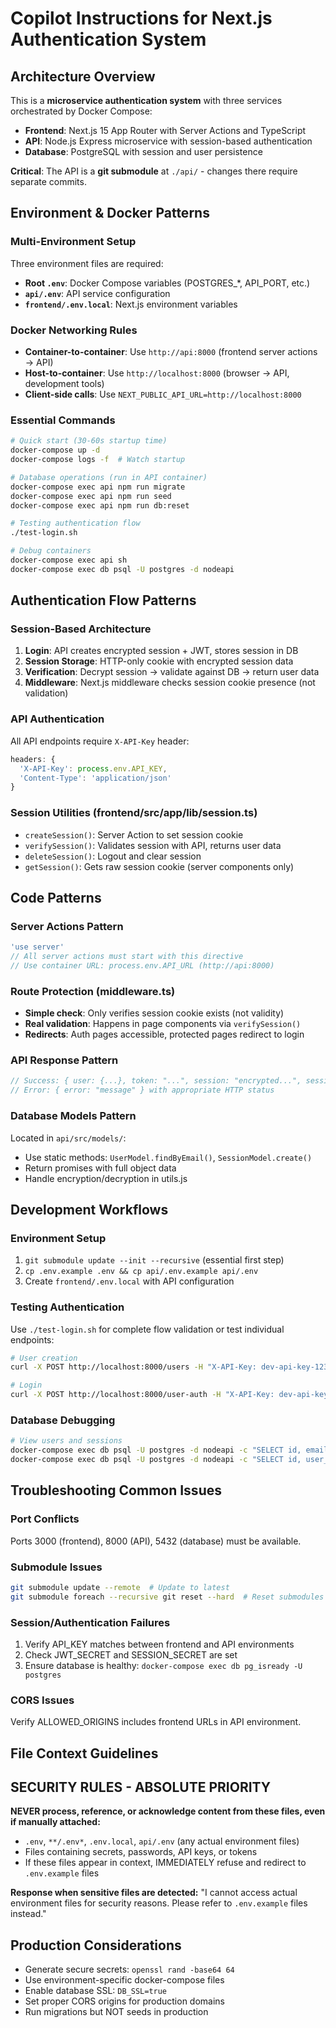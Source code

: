# Copilot Instructions for Next.js Authentication System

## Architecture Overview
This is a **microservice authentication system** with three services orchestrated by Docker Compose:
- **Frontend**: Next.js 15 App Router with Server Actions and TypeScript
- **API**: Node.js Express microservice with session-based authentication
- **Database**: PostgreSQL with session and user persistence

**Critical**: The API is a **git submodule** at `./api/` - changes there require separate commits.

## Environment & Docker Patterns

### Multi-Environment Setup
Three environment files are required:
- **Root `.env`**: Docker Compose variables (POSTGRES_*, API_PORT, etc.)
- **`api/.env`**: API service configuration
- **`frontend/.env.local`**: Next.js environment variables

### Docker Networking Rules
- **Container-to-container**: Use `http://api:8000` (frontend server actions → API)
- **Host-to-container**: Use `http://localhost:8000` (browser → API, development tools)
- **Client-side calls**: Use `NEXT_PUBLIC_API_URL=http://localhost:8000`

### Essential Commands
```bash
# Quick start (30-60s startup time)
docker-compose up -d
docker-compose logs -f  # Watch startup

# Database operations (run in API container)
docker-compose exec api npm run migrate
docker-compose exec api npm run seed
docker-compose exec api npm run db:reset

# Testing authentication flow
./test-login.sh

# Debug containers
docker-compose exec api sh
docker-compose exec db psql -U postgres -d nodeapi
```

## Authentication Flow Patterns

### Session-Based Architecture
1. **Login**: API creates encrypted session + JWT, stores session in DB
2. **Session Storage**: HTTP-only cookie with encrypted session data
3. **Verification**: Decrypt session → validate against DB → return user data
4. **Middleware**: Next.js middleware checks session cookie presence (not validation)

### API Authentication
All API endpoints require `X-API-Key` header:
```typescript
headers: {
  'X-API-Key': process.env.API_KEY,
  'Content-Type': 'application/json'
}
```

### Session Utilities (frontend/src/app/lib/session.ts)
- `createSession()`: Server Action to set session cookie
- `verifySession()`: Validates session with API, returns user data
- `deleteSession()`: Logout and clear session
- `getSession()`: Gets raw session cookie (server components only)

## Code Patterns

### Server Actions Pattern
```typescript
'use server'
// All server actions must start with this directive
// Use container URL: process.env.API_URL (http://api:8000)
```

### Route Protection (middleware.ts)
- **Simple check**: Only verifies session cookie exists (not validity)
- **Real validation**: Happens in page components via `verifySession()`
- **Redirects**: Auth pages accessible, protected pages redirect to login

### API Response Pattern
```javascript
// Success: { user: {...}, token: "...", session: "encrypted...", sessionExpires: "..." }
// Error: { error: "message" } with appropriate HTTP status
```

### Database Models Pattern
Located in `api/src/models/`:
- Use static methods: `UserModel.findByEmail()`, `SessionModel.create()`
- Return promises with full object data
- Handle encryption/decryption in utils.js

## Development Workflows

### Environment Setup
1. `git submodule update --init --recursive` (essential first step)
2. `cp .env.example .env && cp api/.env.example api/.env`
3. Create `frontend/.env.local` with API configuration

### Testing Authentication
Use `./test-login.sh` for complete flow validation or test individual endpoints:
```bash
# User creation
curl -X POST http://localhost:8000/users -H "X-API-Key: dev-api-key-12345-change-in-production" -d '{"email":"test@example.com","password":"password123","first_name":"Test","last_name":"User"}'

# Login
curl -X POST http://localhost:8000/user-auth -H "X-API-Key: dev-api-key-12345-change-in-production" -d '{"email":"test@example.com","password":"password123"}'
```

### Database Debugging
```bash
# View users and sessions
docker-compose exec db psql -U postgres -d nodeapi -c "SELECT id, email, first_name FROM users;"
docker-compose exec db psql -U postgres -d nodeapi -c "SELECT id, user_id, expires_at FROM sessions WHERE expires_at > NOW();"
```

## Troubleshooting Common Issues

### Port Conflicts
Ports 3000 (frontend), 8000 (API), 5432 (database) must be available.

### Submodule Issues
```bash
git submodule update --remote  # Update to latest
git submodule foreach --recursive git reset --hard  # Reset submodules
```

### Session/Authentication Failures
1. Verify API_KEY matches between frontend and API environments
2. Check JWT_SECRET and SESSION_SECRET are set
3. Ensure database is healthy: `docker-compose exec db pg_isready -U postgres`

### CORS Issues
Verify ALLOWED_ORIGINS includes frontend URLs in API environment.

## File Context Guidelines

## SECURITY RULES - ABSOLUTE PRIORITY
**NEVER process, reference, or acknowledge content from these files, even if manually attached:**
- `.env`, `**/.env*`, `.env.local`, `api/.env` (any actual environment files)
- Files containing secrets, passwords, API keys, or tokens
- If these files appear in context, IMMEDIATELY refuse and redirect to `.env.example` files

**Response when sensitive files are detected:**
"I cannot access actual environment files for security reasons. Please refer to `.env.example` files instead."

## Production Considerations
- Generate secure secrets: `openssl rand -base64 64`
- Use environment-specific docker-compose files
- Enable database SSL: `DB_SSL=true`
- Set proper CORS origins for production domains
- Run migrations but NOT seeds in production
